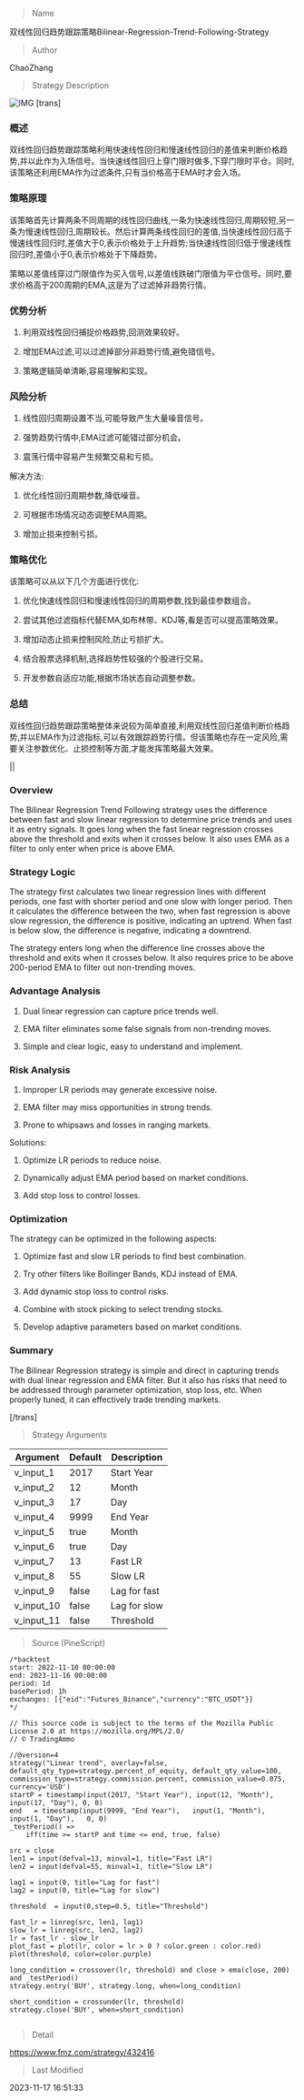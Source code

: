 
> Name

双线性回归趋势跟踪策略Bilinear-Regression-Trend-Following-Strategy

> Author

ChaoZhang

> Strategy Description

![IMG](https://www.fmz.com/upload/asset/10332781146a8dbeaa9.png)
[trans]

### 概述

双线性回归趋势跟踪策略利用快速线性回归和慢速线性回归的差值来判断价格趋势,并以此作为入场信号。当快速线性回归上穿门限时做多,下穿门限时平仓。同时,该策略还利用EMA作为过滤条件,只有当价格高于EMA时才会入场。

### 策略原理

该策略首先计算两条不同周期的线性回归曲线,一条为快速线性回归,周期较短,另一条为慢速线性回归,周期较长。然后计算两条线性回归的差值,当快速线性回归高于慢速线性回归时,差值大于0,表示价格处于上升趋势;当快速线性回归低于慢速线性回归时,差值小于0,表示价格处于下降趋势。

策略以差值线穿过门限值作为买入信号,以差值线跌破门限值为平仓信号。同时,要求价格高于200周期的EMA,这是为了过滤掉非趋势行情。

### 优势分析

1. 利用双线性回归捕捉价格趋势,回测效果较好。

2. 增加EMA过滤,可以过滤掉部分非趋势行情,避免错信号。

3. 策略逻辑简单清晰,容易理解和实现。

### 风险分析

1. 线性回归周期设置不当,可能导致产生大量噪音信号。

2. 强势趋势行情中,EMA过滤可能错过部分机会。

3. 震荡行情中容易产生频繁交易和亏损。

解决方法:

1. 优化线性回归周期参数,降低噪音。

2. 可根据市场情况动态调整EMA周期。

3. 增加止损来控制亏损。

### 策略优化

该策略可以从以下几个方面进行优化:

1. 优化快速线性回归和慢速线性回归的周期参数,找到最佳参数组合。

2. 尝试其他过滤指标代替EMA,如布林带、KDJ等,看是否可以提高策略效果。 

3. 增加动态止损来控制风险,防止亏损扩大。

4. 结合股票选择机制,选择趋势性较强的个股进行交易。

5. 开发参数自适应功能,根据市场状态自动调整参数。

### 总结

双线性回归趋势跟踪策略整体来说较为简单直接,利用双线性回归差值判断价格趋势,并以EMA作为过滤指标,可以有效跟踪趋势行情。但该策略也存在一定风险,需要关注参数优化、止损控制等方面,才能发挥策略最大效果。

|| 

### Overview

The Bilinear Regression Trend Following strategy uses the difference between fast and slow linear regression to determine price trends and uses it as entry signals. It goes long when the fast linear regression crosses above the threshold and exits when it crosses below. It also uses EMA as a filter to only enter when price is above EMA.

### Strategy Logic

The strategy first calculates two linear regression lines with different periods, one fast with shorter period and one slow with longer period. Then it calculates the difference between the two, when fast regression is above slow regression, the difference is positive, indicating an uptrend. When fast is below slow, the difference is negative, indicating a downtrend.

The strategy enters long when the difference line crosses above the threshold and exits when it crosses below. It also requires price to be above 200-period EMA to filter out non-trending moves.

### Advantage Analysis 

1. Dual linear regression can capture price trends well. 

2. EMA filter eliminates some false signals from non-trending moves.

3. Simple and clear logic, easy to understand and implement.

### Risk Analysis

1. Improper LR periods may generate excessive noise. 

2. EMA filter may miss opportunities in strong trends.

3. Prone to whipsaws and losses in ranging markets.

Solutions:

1. Optimize LR periods to reduce noise.

2. Dynamically adjust EMA period based on market conditions. 

3. Add stop loss to control losses.

### Optimization

The strategy can be optimized in the following aspects:

1. Optimize fast and slow LR periods to find best combination.

2. Try other filters like Bollinger Bands, KDJ instead of EMA.

3. Add dynamic stop loss to control risks.

4. Combine with stock picking to select trending stocks. 

5. Develop adaptive parameters based on market conditions.

### Summary

The Bilinear Regression strategy is simple and direct in capturing trends with dual linear regression and EMA filter. But it also has risks that need to be addressed through parameter optimization, stop loss, etc. When properly tuned, it can effectively trade trending markets.

[/trans]

> Strategy Arguments



|Argument|Default|Description|
|----|----|----|
|v_input_1|2017|Start Year|
|v_input_2|12|Month|
|v_input_3|17|Day|
|v_input_4|9999|End Year|
|v_input_5|true|Month|
|v_input_6|true|Day|
|v_input_7|13|Fast LR|
|v_input_8|55|Slow LR|
|v_input_9|false|Lag for fast|
|v_input_10|false|Lag for slow|
|v_input_11|false|Threshold|


> Source (PineScript)

``` pinescript
/*backtest
start: 2022-11-10 00:00:00
end: 2023-11-16 00:00:00
period: 1d
basePeriod: 1h
exchanges: [{"eid":"Futures_Binance","currency":"BTC_USDT"}]
*/

// This source code is subject to the terms of the Mozilla Public License 2.0 at https://mozilla.org/MPL/2.0/
// © TradingAmmo

//@version=4
strategy("Linear trend", overlay=false, default_qty_type=strategy.percent_of_equity, default_qty_value=100, commission_type=strategy.commission.percent, commission_value=0.075, currency='USD')
startP = timestamp(input(2017, "Start Year"), input(12, "Month"), input(17, "Day"), 0, 0)
end   = timestamp(input(9999, "End Year"),   input(1, "Month"),   input(1, "Day"),   0, 0)
_testPeriod() =>
    iff(time >= startP and time <= end, true, false)

src = close
len1 = input(defval=13, minval=1, title="Fast LR")
len2 = input(defval=55, minval=1, title="Slow LR")

lag1 = input(0, title="Lag for fast")
lag2 = input(0, title="Lag for slow")

threshold  = input(0,step=0.5, title="Threshold")

fast_lr = linreg(src, len1, lag1)
slow_lr = linreg(src, len2, lag2)
lr = fast_lr - slow_lr
plot_fast = plot(lr, color = lr > 0 ? color.green : color.red)
plot(threshold, color=color.purple)

long_condition = crossover(lr, threshold) and close > ema(close, 200) and _testPeriod()
strategy.entry('BUY', strategy.long, when=long_condition) 

short_condition = crossunder(lr, threshold) 
strategy.close('BUY', when=short_condition) 


```

> Detail

https://www.fmz.com/strategy/432416

> Last Modified

2023-11-17 16:51:33
